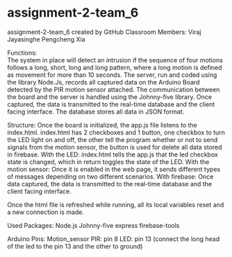 # assignment-2-team_6
assignment-2-team_6 created by GitHub Classroom
Members: Viraj Jayasinghe
			Pengcheng Xia


Functions:	
The system in place will detect an intrusion if the sequence of four motions follows a long, short, long and long pattern, where a long motion is defined as movement for more than 10 seconds. The server, run and coded using the library Node.Js, records all captured data on the Arduino Board detected by the PIR motion sensor attached. The communication between the board and the server is handled using the Johnny-five library. Once captured, the data is transmitted to the real-time database and the client facing interface. The database stores all data in JSON format. 

Structure:
Once the board is initialized, the app.js file listens to the index.html. index.html has 2 checkboxes and 1 button, one checkbox to turn the LED light on and off, the other tell the program whether or not to send signals from the motion sensor, the button is used for delete all data stored in firebase.
With the LED: index.html tells the app.js that the led checkbox state is changed, which in return toggles the state of the LED.
With the motion sensor: Once it is enabled in the web page, it sends different types of messages depending on two different scenarios. 
With firebase: Once data captured, the data is transmitted to the real-time database and the client facing interface.    

Once the html file is refreshed while running, all its local variables reset and a new connection is made. 		

Used Packages:
Node.js
Johnny-five
express
firebase-tools

Arduino Pins:
Motion_sensor PIR: pin 8
LED: pin 13 (connect the long head of the led to the pin 13 and the other to ground)
